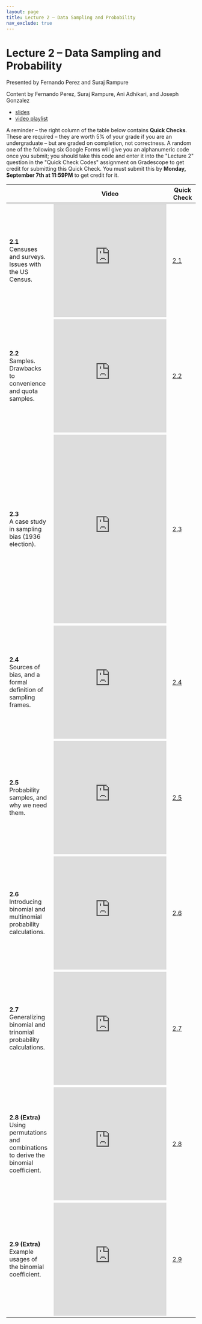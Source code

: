 ```yaml
---
layout: page
title: Lecture 2 – Data Sampling and Probability
nav_exclude: true
---
```


# Lecture 2 – Data Sampling and Probability

Presented by Fernando Perez and Suraj Rampure

Content by Fernando Perez, Suraj Rampure, Ani Adhikari, and Joseph Gonzalez

- [slides](https://docs.google.com/presentation/d/1pI4shcpHeNU9vjOaG9l7cYfPe4GWy6hXICpQR8zTH1A/edit#slide=id.p)
- [video playlist](https://www.youtube.com/playlist?list=PLQCcNQgUcDfpjH59_cVjMZ1ZwFgBFDfIu)

A reminder – the right column of the table below contains **Quick Checks**. These are required – they are worth 5% of your grade if you are an undergraduate – but are graded on completion, not correctness. A random one of the following six Google Forms will give you an alphanumeric code once you submit; you should take this code and enter it into the "Lecture 2" question in the "Quick Check Codes" assignment on Gradescope to get credit for submitting this Quick Check. You must submit this by **Monday, September 7th at 11:59PM** to get credit for it.

<table>
<colgroup>
<col style="width: 25%" />
<col style="width: 25%" />
<col style="width: 25%" />
</colgroup>
<thead>
<tr class="header">
<th></th>
<th>Video</th>
<th>Quick Check</th>
</tr>
</thead>
<tbody>
<tr>
<td><strong>2.1</strong> <br> Censuses and surveys. Issues with the US Census.</td>
<td><iframe width="300" height="300" height src="https://youtube.com/embed/1Ljtrhh_LBs" frameborder="0" allow="accelerometer; autoplay; encrypted-media; gyroscope; picture-in-picture" allowfullscreen></iframe></td>
<td><a href="https://docs.google.com/forms/d/e/1FAIpQLSdicnNq5DDOtqGePTGbF7i8Hi34ZmvOp9cLfcJDWNctC12YMA/viewform" target="\_blank">2.1</a></td>
</tr>
<tr>
<td><strong>2.2</strong> <br> Samples. Drawbacks to convenience and quota samples.</td>
<td><iframe width="300" height="300" height src="https://youtube.com/embed/00ZzxbY_1ZM" frameborder="0" allow="accelerometer; autoplay; encrypted-media; gyroscope; picture-in-picture" allowfullscreen></iframe></td>
<td><a href="https://docs.google.com/forms/d/e/1FAIpQLSe_miHYK6YY64kWfTqzk26Q1s8eo5DlxsEMZDBL0hpgz52h2g/viewform" target="\_blank">2.2</a></td>
</tr>
<tr>
<td><strong>2.3</strong> <br> A case study in sampling bias (1936 election).</td>
<td><iframe width="300" height="500" height src="https://youtube.com/embed/67C-VvqSkos" frameborder="0" allow="accelerometer; autoplay; encrypted-media; gyroscope; picture-in-picture" allowfullscreen></iframe></td>
<td><a href="https://docs.google.com/forms/d/e/1FAIpQLSd4w_L6vZULi97gry58x8kKgn_gxis4FpJt8T9rEl4Rnk_Phw/viewform" target="\_blank">2.3</a></td>
</tr>
<tr>
<td><strong>2.4</strong> <br> Sources of bias, and a formal definition of sampling frames.</td>
<td><iframe width="300" height="300" height src="https://youtube.com/embed/HCN_D5-PqPw" frameborder="0" allow="accelerometer; autoplay; encrypted-media; gyroscope; picture-in-picture" allowfullscreen></iframe></td>
<td><a href="https://docs.google.com/forms/d/e/1FAIpQLSfkSPouR3K05zc_ASiRT_y7Zi3ZtEkqr-4BQDw61fENES6X8w/viewform" target="\_blank">2.4</a></td>
</tr>
<tr>
<td><strong>2.5</strong> <br> Probability samples, and why we need them.</td>
<td><iframe width="300" height="300" height src="https://youtube.com/embed/DF5UNpjpfXY" frameborder="0" allow="accelerometer; autoplay; encrypted-media; gyroscope; picture-in-picture" allowfullscreen></iframe></td>
<td><a href="https://docs.google.com/forms/d/e/1FAIpQLSe3wfbnIkPhf52M5oaJ-mfl6zo8EbGjAA9JUG5wQeKxYhF3JA/viewform" target="\_blank">2.5</a></td>
</tr>
<tr>
<td><strong>2.6</strong> <br> Introducing binomial and multinomial probability calculations.</td>
<td><iframe width="300" height="300" height src="https://youtube.com/embed/ptormkLsXBA" frameborder="0" allow="accelerometer; autoplay; encrypted-media; gyroscope; picture-in-picture" allowfullscreen></iframe></td>
<td><a href="https://docs.google.com/forms/d/e/1FAIpQLSdg12Iqi8QBcoJ8VR3W7GIFNNGp1gThE6dzVqwzLEcZCgK7EA/viewform" target="\_blank">2.6</a></td>
</tr>
<tr>
<td><strong>2.7</strong> <br> Generalizing binomial and trinomial probability calculations.</td>
<td><iframe width="300" height="300" height src="https://youtube.com/embed/OV4q_ZAq3JY" frameborder="0" allow="accelerometer; autoplay; encrypted-media; gyroscope; picture-in-picture" allowfullscreen></iframe></td>
<td><a href="https://docs.google.com/forms/d/e/1FAIpQLSc9hNve3nO0s9AGU8L9lT6UEDWNP6CMapcku9dN2jSnrpvcyg/viewform" target="\_blank">2.7</a></td>
</tr>
<tr>
<td><strong>2.8 (Extra)</strong> <br> Using permutations and combinations to derive the binomial coefficient.</td>
<td><iframe width="300" height="300" height src="https://youtube.com/embed/4j2mFGkvwWE" frameborder="0" allow="accelerometer; autoplay; encrypted-media; gyroscope; picture-in-picture" allowfullscreen></iframe></td>
<td><a href="https://docs.google.com/forms/d/e/1FAIpQLScT0hkAtv60WsNeI8Lp4xBgbZAm5BKysdSdEFjA2mKaHDbdUQ/viewform" target="\_blank">2.8</a></td>
</tr>
<tr>
<td><strong>2.9 (Extra)</strong> <br> Example usages of the binomial coefficient. </td>
<td><iframe width="300" height="300" height src="https://youtube.com/embed/lR6FeO5Pgss" frameborder="0" allow="accelerometer; autoplay; encrypted-media; gyroscope; picture-in-picture" allowfullscreen></iframe></td>
<td><a href="https://docs.google.com/forms/d/e/1FAIpQLSfWgaBrElxt2rOeM_t3ZWqQvKvKFSrUWU2RQBmn7r3enf4E_A/viewform" target="\_blank">2.9</a></td>
</tr>

